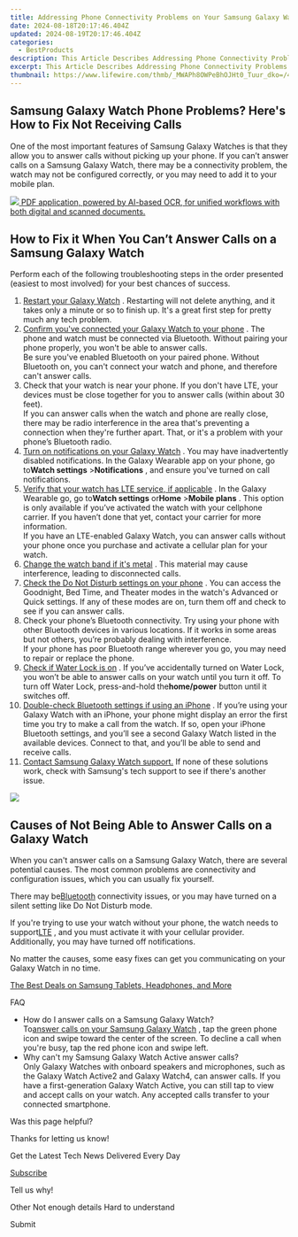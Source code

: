 ```yaml
---
title: Addressing Phone Connectivity Problems on Your Samsung Galaxy Watch
date: 2024-08-18T20:17:46.404Z
updated: 2024-08-19T20:17:46.404Z
categories:
  - BestProducts
description: This Article Describes Addressing Phone Connectivity Problems on Your Samsung Galaxy Watch
excerpt: This Article Describes Addressing Phone Connectivity Problems on Your Samsung Galaxy Watch
thumbnail: https://www.lifewire.com/thmb/_MWAPh8OWPeBhOJHt0_Tuur_dko=/400x300/filters:no_upscale():max_bytes(150000):strip_icc():format(webp)/galaxywatchcantanswercalls-4099d94d72d0406aaf4020edf06872e3.jpg
---
```


## Samsung Galaxy Watch Phone Problems? Here's How to Fix Not Receiving Calls
 One of the most important features of Samsung Galaxy Watches is that they allow you to answer calls without picking up your phone. If you can’t answer calls on a Samsung Galaxy Watch, there may be a connectivity problem, the watch may not be configured correctly, or you may need to add it to your mobile plan.  

<!-- affiliate ads begin -->
<a href="https://checkout.abbyy.com/order/checkout.php?PRODS=39254549&QTY=1&AFFILIATE=108875&CART=1"> <img src="https://secure.avangate.com/images/merchant/0e5fb5c76fca16adbee503c9aff393cd/products/8_FR-Badges-NEW-FR-Standard-16-WIN-200.png" border="0"> PDF application, powered by AI-based OCR, for unified workflows with both digital and scanned documents. </a>
<!-- affiliate ads end -->
## How to Fix it When You Can’t Answer Calls on a Samsung Galaxy Watch

 Perform each of the following troubleshooting steps in the order presented (easiest to most involved) for your best chances of success.  

1. [Restart your Galaxy Watch](https://www.lifewire.com/restart-samsung-galaxy-watch-5217412) . Restarting will not delete anything, and it takes only a minute or so to finish up. It's a great first step for pretty much any tech problem.
2. [Confirm you've connected your Galaxy Watch to your phone](https://www.lifewire.com/connect-samsung-galaxy-watch-to-phone-5217958) . The phone and watch must be connected via Bluetooth. Without pairing your phone properly, you won't be able to answer calls.  
 Be sure you've enabled Bluetooth on your paired phone. Without Bluetooth on, you can't connect your watch and phone, and therefore can't answer calls.
3. Check that your watch is near your phone. If you don't have LTE, your devices must be close together for you to answer calls (within about 30 feet).  
 If you can answer calls when the watch and phone are really close, there may be radio interference in the area that's preventing a connection when they're further apart. That, or it's a problem with your phone’s Bluetooth radio.
4. [Turn on notifications on your Galaxy Watch](https://www.lifewire.com/receive-text-messages-on-samsung-galaxy-watch-5217923) . You may have inadvertently disabled notifications. In the Galaxy Wearable app on your phone, go to**Watch settings** \>**Notifications** , and ensure you've turned on call notifications.
5. [Verify that your watch has LTE service, if applicable](https://shop-links.co/link/?exclusive=1&publisher_slug=itechdaily19598&url=https%3A%2F%2Fwww.samsung.com%2Fus%2Fsupport%2Fanswer%2FANS00082122%2F) . In the Galaxy Wearable go, go to**Watch settings** or**Home** \>**Mobile plans** . This option is only available if you’ve activated the watch with your cellphone carrier. If you haven’t done that yet, contact your carrier for more information.  
 If you have an LTE-enabled Galaxy Watch, you can answer calls without your phone once you purchase and activate a cellular plan for your watch.
6. [Change the watch band if it's metal](https://shop-links.co/link/?exclusive=1&publisher_slug=itechdaily19598&url=https%3A%2F%2Fwww.samsung.com%2Fus%2Fsupport%2Fanswer%2FANS00087245%2F) . This material may cause interference, leading to disconnected calls.
7. [Check the Do Not Disturb settings on your phone](https://www.lifewire.com/use-do-not-disturb-on-android-4688870) . You can access the Goodnight, Bed Time, and Theater modes in the watch's Advanced or Quick settings. If any of these modes are on, turn them off and check to see if you can answer calls.
8. Check your phone’s Bluetooth connectivity. Try using your phone with other Bluetooth devices in various locations. If it works in some areas but not others, you’re probably dealing with interference.  
 If your phone has poor Bluetooth range wherever you go, you may need to repair or replace the phone.
9. [Check if Water Lock is on](https://www.lifewire.com/is-galaxy-watch-waterproof-4774452) . If you’ve accidentally turned on Water Lock, you won’t be able to answer calls on your watch until you turn it off. To turn off Water Lock, press-and-hold the**home/power** button until it switches off.
10. [Double-check Bluetooth settings if using an iPhone](https://www.lifewire.com/connect-bluetooth-devices-to-iphone-2000092) . If you’re using your Galaxy Watch with an iPhone, your phone might display an error the first time you try to make a call from the watch. If so, open your iPhone Bluetooth settings, and you’ll see a second Galaxy Watch listed in the available devices. Connect to that, and you’ll be able to send and receive calls.
11. [Contact Samsung Galaxy Watch support.](https://shop-links.co/link/?exclusive=1&publisher_slug=itechdaily19598&url=https%3A%2F%2Fwww.samsung.com%2Fus%2Fsupport%2Fmobile%2Fwearables%2Fsmartwatches%2Fgalaxy-watch%2F) If none of these solutions work, check with Samsung's tech support to see if there's another issue.

<!-- affiliate ads begin -->
<a href="https://shop.systoolsgroup.com/affiliate.php?ACCOUNT=SYSTOOBY&AFFILIATE=108875&PATH=https%3A%2F%2Fwww.systoolsgroup.com%3FAFFILIATE%3D108875%26RESOURCE%3D%2BSysTools%2BOutlook%2BRecovery"><img src="https://www.systoolsgroup.com/box/outlook-recovery.png" border="0"></a>
<!-- affiliate ads end -->
## Causes of Not Being Able to Answer Calls on a Galaxy Watch

 When you can't answer calls on a Samsung Galaxy Watch, there are several potential causes. The most common problems are connectivity and configuration issues, which you can usually fix yourself.

 There may be[Bluetooth](https://www.lifewire.com/what-is-bluetooth-2377412) connectivity issues, or you may have turned on a silent setting like Do Not Disturb mode.

 If you're trying to use your watch without your phone, the watch needs to support[LTE](https://www.lifewire.com/what-is-lte-3426453) , and you must activate it with your cellular provider. Additionally, you may have turned off notifications.

 No matter the causes, some easy fixes can get you communicating on your Galaxy Watch in no time.

[The Best Deals on Samsung Tablets, Headphones, and More](https://www.lifewire.com/best-samsung-deals-8601352)

 FAQ

* How do I answer calls on a Samsung Galaxy Watch?  
 To[answer calls on your Samsung Galaxy Watch](https://www.lifewire.com/answer-call-on-samsung-galaxy-watch-5201661) , tap the green phone icon and swipe toward the center of the screen. To decline a call when you're busy, tap the red phone icon and swipe left.
* Why can't my Samsung Galaxy Watch Active answer calls?  
 Only Galaxy Watches with onboard speakers and microphones, such as the Galaxy Watch Active2 and Galaxy Watch4, can answer calls. If you have a first-generation Galaxy Watch Active, you can still tap to view and accept calls on your watch. Any accepted calls transfer to your connected smartphone.

Was this page helpful?

Thanks for letting us know!

 Get the Latest Tech News Delivered Every Day

[Subscribe](https://www.lifewire.com/#)

Tell us why!

 Other  Not enough details  Hard to understand

 Submit

<ins class="adsbygoogle"
     style="display:block"
     data-ad-format="autorelaxed"
     data-ad-client="ca-pub-7571918770474297"
     data-ad-slot="1223367746"></ins>



<ins class="adsbygoogle"
     style="display:block"
     data-ad-client="ca-pub-7571918770474297"
     data-ad-slot="8358498916"
     data-ad-format="auto"
     data-full-width-responsive="true"></ins>


